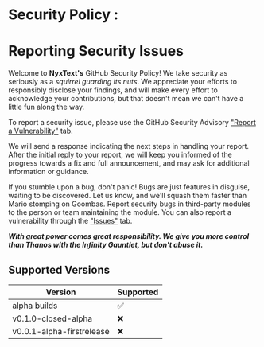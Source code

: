 # Security Policy : 

# Reporting Security Issues

Welcome to **NyxText's** GitHub Security Policy! We take security as seriously as a *squirrel guarding its nuts*. We appreciate your efforts to responsibly disclose your findings, and will make every effort to acknowledge your contributions, but that doesn't mean we can't have a little fun along the way.

To report a security issue, please use the GitHub Security Advisory ["Report a Vulnerability"](https://github.com/parazeeknova/nyxtext/security/advisories/new) tab.

We will send a response indicating the next steps in handling your report. After the initial reply to your report, we will keep you informed of the progress towards a fix and full announcement, and may ask for additional information or guidance.

If you stumble upon a bug, don't panic! Bugs are just features in disguise, waiting to be discovered. Let us know, and we'll squash them faster than Mario stomping on Goombas.
Report security bugs in third-party modules to the person or team maintaining the module. You can also report a vulnerability through the ["Issues"](https://github.com/parazeeknova/nyxtext/issues/new) tab.

***With great power comes great responsibility. We give you more control than Thanos with the Infinity Gauntlet, but don't abuse it.***
 
## Supported Versions

| Version | Supported          |
| ------- | ------------------ |
| alpha builds  | :white_check_mark: |
| v0.1.0-closed-alpha   | :x: |
| v0.0.1-alpha-firstrelease  | :x:                |
